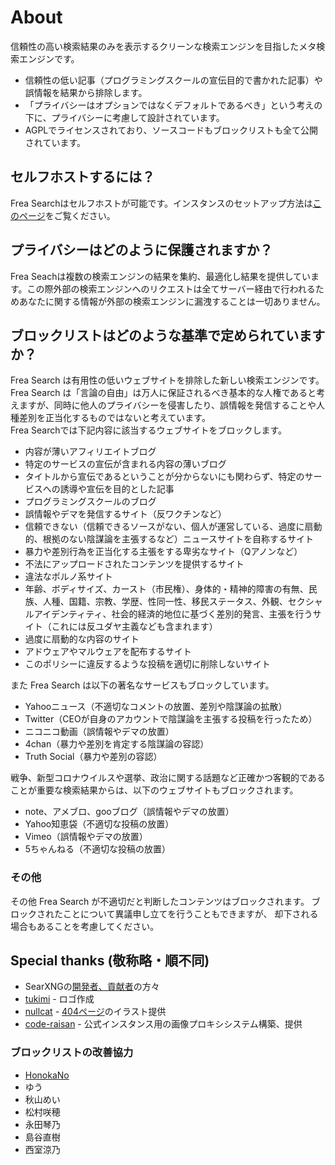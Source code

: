 # About

信頼性の高い検索結果のみを表示するクリーンな検索エンジンを目指したメタ検索エンジンです。

- 信頼性の低い記事（プログラミングスクールの宣伝目的で書かれた記事）や誤情報を結果から排除します。
- 「プライバシーはオプションではなくデフォルトであるべき」という考えの下に、プライバシーに考慮して設計されています。
- AGPLでライセンスされており、ソースコードもブロックリストも全て公開されています。


## セルフホストするには？

Frea Searchはセルフホストが可能です。インスタンスのセットアップ方法は[このページ](https://git.sda1.net/frea/search#%E3%82%A4%E3%83%B3%E3%82%B9%E3%83%88%E3%83%BC%E3%83%AB%E6%96%B9%E6%B3%95)をご覧ください。


## プライバシーはどのように保護されますか？

Frea Seachは複数の検索エンジンの結果を集約、最適化し結果を提供しています。この際外部の検索エンジンへのリクエストは全てサーバー経由で行われるためあなたに関する情報が外部の検索エンジンに漏洩することは一切ありません。

## ブロックリストはどのような基準で定められていますか？

Frea Search は有用性の低いウェブサイトを排除した新しい検索エンジンです。
Frea Search は「言論の自由」は万人に保証されるべき基本的な人権であると考えますが、同時に他人のプライバシーを侵害したり、誤情報を発信することや人種差別を正当化するものではないと考えています。  
Frea Searchでは下記内容に該当するウェブサイトをブロックします。

 - 内容が薄いアフィリエイトブログ
 - 特定のサービスの宣伝が含まれる内容の薄いブログ
 - タイトルから宣伝であるということが分からないにも関わらず、特定のサービスへの誘導や宣伝を目的とした記事
 - プログラミングスクールのブログ
 - 誤情報やデマを発信するサイト（反ワクチンなど）
 - 信頼できない（信頼できるソースがない、個人が運営している、過度に扇動的、根拠のない陰謀論を主張するなど）ニュースサイトを自称するサイト
 - 暴力や差別行為を正当化する主張をする卑劣なサイト（Qアノンなど）
 - 不法にアップロードされたコンテンツを提供するサイト
 - 違法なポルノ系サイト 
 - 年齢、ボディサイズ、カースト（市民権）、身体的・精神的障害の有無、民族、人種、国籍、宗教、学歴、性同一性、移民ステータス、外観、セクシャルアイデンティティ、社会的経済的地位に基づく差別的発言、主張を行うサイト（これには反ユダヤ主義なども含まれます）
 - 過度に扇動的な内容のサイト
 - アドウェアやマルウェアを配布するサイト
 - このポリシーに違反するような投稿を適切に削除しないサイト
 

また Frea Search は以下の著名なサービスもブロックしています。
 - Yahooニュース（不適切なコメントの放置、差別や陰謀論の拡散）
 - Twitter（CEOが自身のアカウントで陰謀論を主張する投稿を行ったため）
 - ニコニコ動画（誤情報やデマの放置）
 - 4chan（暴力や差別を肯定する陰謀論の容認）
 - Truth Social（暴力や差別の容認）

戦争、新型コロナウイルスや選挙、政治に関する話題など正確かつ客観的であることが重要な検索結果からは、以下のウェブサイトもブロックされます。
 - note、アメブロ、gooブログ（誤情報やデマの放置）
 - Yahoo知恵袋（不適切な投稿の放置）
 - Vimeo（誤情報やデマの放置）
 - 5ちゃんねる（不適切な投稿の放置）



### その他
その他 Frea Search が不適切だと判断したコンテンツはブロックされます。
ブロックされたことについて異議申し立てを行うこともできますが、
却下される場合もあることを考慮してください。


## Special thanks (敬称略・順不同)

 - SearXNGの[開発者、貢献者](https://github.com/searxng/searxng/graphs/contributors)の方々
 - [tukimi](https://github.com/kr-tukimi)  - ロゴ作成
 - [nullcat](https://github.com/nullnyat)  - [404ページ](https://freasearch.org/404)のイラスト提供
 - [code-raisan](https://github.com/code-raisan)  - 公式インスタンス用の画像プロキシシステム構築、提供

### ブロックリストの改善協力
 - [HonokaNo](https://github.com/HonokaNo)
 - ゆう
 - 秋山めい
 - 松村咲穂
 - 永田琴乃
 - 島谷直樹
 - 西室涼乃

